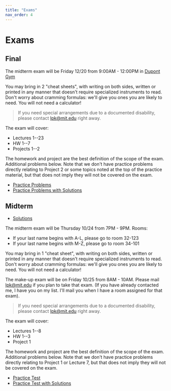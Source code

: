 ```yaml
---
title: "Exams"
nav_order: 4
---
```


# Exams

## Final

The midterm exam will be Friday 12/20 from 9:00AM - 12:00PM in [Dupont Gym](http://whereis.mit.edu/?go=W31)

You may bring in 2 "cheat sheets", with writing on both sides, written or printed in any manner that doesn't require specialized instruments to read.  Don't worry about cramming formulas: we'll give you ones you are likely to need.
You will not need a calculator! 

> If you need special arrangements due to a documented disability, please contact lpk@mit.edu right away.

The exam will cover:
- Lectures 1--23
- HW 1--7
- Projects 1--2

The homework and project are the best definition of the scope of the exam. Additional problems below. Note that we don't have practice problems directly relating to Project 2 or some topics noted at the top of the practice material, but that does not imply they will not be covered on the exam.

- [Practice Problems](/assets/exams/final/final_exam_practice.pdf)
- [Practice Problems with Solutions](/assets/exams/final/final_exam_practice_solutions.pdf)



## Midterm

- [Solutions](/assets/exams/exam1/6_7900_Fall24_Exam1_Solutions.pdf)

The midterm exam will be Thursday 10/24 from 7PM - 9PM.
Rooms:
- If your last name begins with A-L, please go to room 32-123
- If your last name begins with M-Z, please go to room 34-101
  
You may bring in 1 "cheat sheet", with writing on both sides, written or printed in any manner that doesn't require specialized instruments to read.  Don't worry about cramming formulas: we'll give you ones you are likely to need.
You will not need a calculator! 

The make-up exam will be on Friday 10/25 from 8AM - 10AM.  Please mail lpk@mit.edu if you plan to take that exam.  (If you have already contacted me, I have you on my list.  I'll mail you when I have a room assigned for that exam).

> If you need special arrangements due to a documented disability, please contact lpk@mit.edu right away.

The exam will cover:
- Lectures 1--8
- HW 1--3
- Project 1

The homework and project are the best definition of the scope of the exam. Additional problems below. Note that we don't have practice problems directly relating to Project 1 or Lecture 7, but that does not imply they will not be covered on the exam.

- [Practice Test](/assets/exams/exam1/6_7900__Practice_Exam_1__Fall_2024.pdf)
- [Practice Test with Solutions](/assets/exams/exam1/6_7900__Practice_Exam_1__Fall_2024_solutions.pdf)
